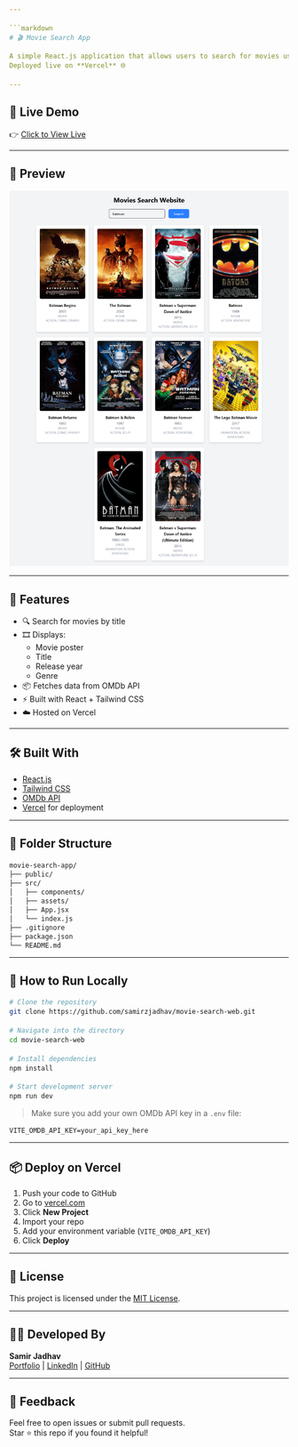 ```yaml
---

```markdown
# 🎬 Movie Search App

A simple React.js application that allows users to search for movies using the [OMDb API](https://www.omdbapi.com/).  
Deployed live on **Vercel** 🌐

---
```


## 🔗 Live Demo

👉 [Click to View Live](https://movie-search-webs.vercel.app/)

---

## 📸 Preview

![Movie Search App Screenshot](./public/movie-search-png.png)

---

## 🚀 Features

- 🔍 Search for movies by title
- 🎞️ Displays:
  - Movie poster
  - Title
  - Release year
  - Genre
- 📦 Fetches data from OMDb API
- ⚡ Built with React + Tailwind CSS
- ☁️ Hosted on Vercel

---

## 🛠️ Built With

- [React.js](https://reactjs.org/)
- [Tailwind CSS](https://tailwindcss.com/)
- [OMDb API](https://www.omdbapi.com/)
- [Vercel](https://vercel.com/) for deployment

---

## 🧩 Folder Structure

```
movie-search-app/
├── public/
├── src/
│   ├── components/
│   ├── assets/
│   ├── App.jsx
│   └── index.js
├── .gitignore
├── package.json
└── README.md
```

---

## 🔧 How to Run Locally

```bash
# Clone the repository
git clone https://github.com/samirzjadhav/movie-search-web.git

# Navigate into the directory
cd movie-search-web

# Install dependencies
npm install

# Start development server
npm run dev
```

> Make sure you add your own OMDb API key in a `.env` file:

```env
VITE_OMDB_API_KEY=your_api_key_here
```

---

## 📦 Deploy on Vercel

1. Push your code to GitHub
2. Go to [vercel.com](https://vercel.com/)
3. Click **New Project**
4. Import your repo
5. Add your environment variable (`VITE_OMDB_API_KEY`)
6. Click **Deploy**

---

## 📄 License

This project is licensed under the [MIT License](LICENSE).

---

## 🧑‍💻 Developed By

**Samir Jadhav**  
[Portfolio](https://samirj.vercel.app/) | [LinkedIn](https://linkedin.com/in/samirzjadhav) | [GitHub](https://github.com/samirzjadhav)

---

## 💬 Feedback

Feel free to open issues or submit pull requests.  
Star ⭐ this repo if you found it helpful!

```

